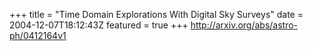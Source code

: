 +++
title = "Time Domain Explorations With Digital Sky Surveys"
date = 2004-12-07T18:12:43Z
featured = true
+++
http://arxiv.org/abs/astro-ph/0412164v1